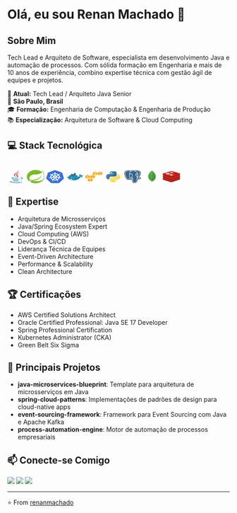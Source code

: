 # Olá, eu sou Renan Machado 👋

## Sobre Mim
Tech Lead e Arquiteto de Software, especialista em desenvolvimento Java e automação de processos. Com sólida formação em Engenharia e mais de 10 anos de experiência, combino expertise técnica com gestão ágil de equipes e projetos.

🏢 **Atual:** Tech Lead / Arquiteto Java Senior  
📍 **São Paulo, Brasil**  
🎓 **Formação:** Engenharia de Computação & Engenharia de Produção  
📚 **Especialização:** Arquitetura de Software & Cloud Computing

## 💻 Stack Tecnológica
<div style="display: inline_block"><br>
  <img align="center" alt="Java" height="30" width="40" src="https://raw.githubusercontent.com/devicons/devicon/master/icons/java/java-original.svg">
  <img align="center" alt="Spring" height="30" width="40" src="https://raw.githubusercontent.com/devicons/devicon/master/icons/spring/spring-original.svg">
  <img align="center" alt="Kubernetes" height="30" width="40" src="https://raw.githubusercontent.com/devicons/devicon/master/icons/kubernetes/kubernetes-plain.svg">
  <img align="center" alt="Docker" height="30" width="40" src="https://raw.githubusercontent.com/devicons/devicon/master/icons/docker/docker-original.svg">
  <img align="center" alt="AWS" height="30" width="40" src="https://raw.githubusercontent.com/devicons/devicon/master/icons/amazonwebservices/amazonwebservices-original.svg">
  <img align="center" alt="Python" height="30" width="40" src="https://raw.githubusercontent.com/devicons/devicon/master/icons/python/python-original.svg">
  <img align="center" alt="PostgreSQL" height="30" width="40" src="https://raw.githubusercontent.com/devicons/devicon/master/icons/postgresql/postgresql-original.svg">
  <img align="center" alt="MongoDB" height="30" width="40" src="https://raw.githubusercontent.com/devicons/devicon/master/icons/mongodb/mongodb-original.svg">
  <img align="center" alt="Redis" height="30" width="40" src="https://raw.githubusercontent.com/devicons/devicon/master/icons/redis/redis-original.svg">
</div>

## 🚀 Expertise
- Arquitetura de Microsserviços
- Java/Spring Ecosystem Expert
- Cloud Computing (AWS)
- DevOps & CI/CD
- Liderança Técnica de Equipes
- Event-Driven Architecture
- Performance & Scalability
- Clean Architecture

## 🏆 Certificações
- AWS Certified Solutions Architect
- Oracle Certified Professional: Java SE 17 Developer
- Spring Professional Certification
- Kubernetes Administrator (CKA)
- Green Belt Six Sigma

## 🌱 Principais Projetos
- **java-microservices-blueprint**: Template para arquitetura de microsserviços em Java
- **spring-cloud-patterns**: Implementações de padrões de design para cloud-native apps
- **event-sourcing-framework**: Framework para Event Sourcing com Java e Apache Kafka
- **process-automation-engine**: Motor de automação de processos empresariais

## 📫 Conecte-se Comigo
<div> 
  <a href="mailto:renanmachado2309@gmail.com"><img src="https://img.shields.io/badge/-Gmail-%23333?style=for-the-badge&logo=gmail&logoColor=white" target="_blank"></a>
  <a href="https://www.linkedin.com/in/renan-machado-dev/" target="_blank"><img src="https://img.shields.io/badge/-LinkedIn-%230077B5?style=for-the-badge&logo=linkedin&logoColor=white" target="_blank"></a>
  <a href="https://wa.me/5511995880074" target="_blank"><img src="https://img.shields.io/badge/WhatsApp-25D366?style=for-the-badge&logo=whatsapp&logoColor=white" target="_blank"></a>
</div>

---
⭐️ From [renanmachado](https://github.com/Renan-Mac)
